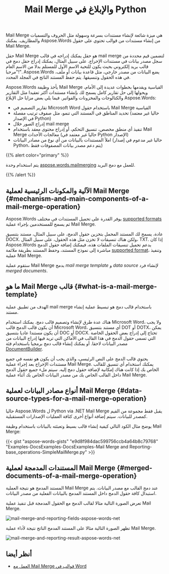 ﻿---
title: Mail Merge والإبلاغ في Python
second_title: Aspose.Words ل Python via .NET
articleTitle: Mail Merge والإبلاغ
linktitle: Mail Merge والإبلاغ
type: docs
description: "Mail Merge هي ميزة شائعة لإنشاء المستندات بسرعة باستخدام Python. Aspose.Words ل Python via .NET يأخذ وظيفة Mail Merge القياسية ويقدمها العديد من الخطوات إلى الأمام، ويحولها إلى حل تقارير كامل يسمح لك بإنشاء مستندات أكثر تعقيدا مثل التقارير والكتالوجات والمخزونات والفواتير."
keywords: "how to use Mail Merge python"
weight: 30
url: /ar/python-net/mail-merge-and-reporting/
timestamp: 2024-01-27-14-07-04
---

Mail Merge هي ميزة شائعة لإنشاء مستندات بسرعة وسهولة مثل الحروف والتسميات والمظاريف. يمكنك Aspose.Words من إنشاء مستندات من قوالب تحتوي على حقول Mail Merge.

حقل Mail Merge هو حقل يمكنك إدراجه في قالب mail merge لتضمين قيم محددة من سجل مصدر بيانات في مستندات الإخراج. على سبيل المثال، يمكنك إدراج حقل دمج في قالب بريد إلكتروني بحيث يكون للتحية الاسم الأول للمستلم بدلا من الاسم العام "مرحبا!". Aspose.Words يضع البيانات من مصدر خارجي، مثل قاعدة بيانات أو ملف، في هذه الحقول وتنسيقها. يتم حفظ المستند الناتج في المجلد المحدد.

Aspose.Words يأخذ وظيفة Mail Merge القياسية ويقدمها بخطوات عديدة إلى الأمام، ويحولها إلى حل تقارير كامل يسمح لك بإنشاء مستندات أكثر تعقيدا مثل التقارير والكتالوجات والمخزونات والفواتير. فيما يلي بعض مزايا حل الإبلاغ Aspose.Words:

- تقارير التصميم في Microsoft Word باستخدام حقول Mail Merge القياسية
- تحديد المناطق في المستند التي تنمو، مثل صفوف ترتيب مفصلة (حاليا غير معتمد في الإصدار Python)
- إدراج الصور خلال mail merge
- تنفيذ أي منطق مخصص، تنسيق التحكم، أو إدراج محتوى معقد باستخدام Mail Merge معالجات الأحداث (حاليا غير معتمد في Python الإصدار)
- املأ المستندات بالبيانات من أي نوع من مصادر البيانات (حاليا غير مدعوم في إصدار Python، يتم دعم مصدر بيانات المصفوفات فقط)

{{% alert color="primary" %}}

يتم استخدام وحدة [aspose.words.mailmerging](https://reference.aspose.com/words/python-net/aspose.words.mailmerging/) للعمل مع دمج البريد.

{{% /alert %}}

## الآلية والمكونات الرئيسية لعملية Mail Merge {#mechanism-and-main-components-of-a-mail-merge-operation}

Aspose.Words يوفر القدرة على تحميل المستندات في مختلف [supported formats](https://reference.aspose.com/words/python-net/aspose.words/loadformat/) ثم يسمح للمستخدمين بإجراء عملية Mail Merge.

عادة، يسمح لك المستند المحمل بتخزين حقول الدمج، على سبيل المثال، مستند بتنسيق DOCX. ولكن هناك تنسيقات لا تخزن مثل هذه الحقول، على سبيل المثال، TXT. إذا كان Aspose.Words يدعم تحميل تنسيقات الملفات هذه، فيمكنك إضافة حقول الدمج مباشرة إلى نموذج المستند، وحفظ المستند بطريقة ملائمة [supported format](https://reference.aspose.com/words/python-net/aspose.words/saveformat/)، وتنفيذ عملية Mail Merge.

ستقوم عملية Mail Merge بدمج *mail merge template* و *data source* لإنشاء فرد *merged documents*.

## ما هو Mail Merge قالب {#what-is-a-mail-merge-template}

الهدف من تطبيق عملية mail merge باستخدام قالب دمج هو تبسيط عملية إنشاء مستند.

هناك عدة طرق لإنشاء وتصميم قالب دمج. يمكنك استخدام Microsoft Word، ولا يجب أن يكون قالب الدمج قالب Microsoft Word، أي مستند بتنسيق DOT أو DOTX، يمكن أن يكون مستندا عاديا بتنسيق DOC أو DOCX. تحتاج إلى إدراج بعض الحقول الخاصة التي تسمى حقول الدمج في هذا القالب في الأماكن التي تريد فيها إدراج البيانات من مصدر البيانات لاحقا. أو يمكنك إنشاء قالب دمج برمجيا باستخدام فئة [DocumentBuilder](https://reference.aspose.com/words/python-net/aspose.words/documentbuilder/).

يحتوي قالب الدمج على النص الرئيسي، والذي يجب أن يكون هو نفسه في جميع مستندات الإخراج بعد إجراء عملية Mail Merge. يمكنك استخدام أي تنسيق للقالب الخاص بك إذا كانت هناك إمكانية لإضافة حقول دمج إليه. سيتم ملء جميع حقول الدمج داخل القالب الخاص بك من مصدر البيانات الخاص بك أثناء عملية Mail Merge.

## أنواع مصادر البيانات لعملية Mail Merge {#data-source-types-for-a-mail-merge-operation}

حاليا Aspose.Words ل Python via .NET Mail Merge يقبل فقط مجموعة من القيم كمصدر للبيانات. سيتم إضافة أنواع أخرى كثافة العمليات الإصدارات المستقبلية.

يوضح مثال الكود التالي كيفية إنشاء قالب بسيط وتعبئته بالبيانات باستخدام وظيفة Mail Merge:

{{< gist "aspose-words-gists" "e9d8f984dac599756ccb4a64b8c79768" "Examples-DocsExamples-DocsExamples-Mail Merge and Reporting-base_operations-SimpleMailMerge.py" >}}


## المستندات المدمجة لعملية Mail Merge {#merged-documents-of-a-mail-merge-operation}

المستند المدمج هو نتيجة العملية Mail Merge عند دمج القالب مع مصدر البيانات. يتم استبدال كافة حقول الدمج داخل المستند المدمج بالبيانات الفعلية من مصدر البيانات.

تعرض الصورة التالية مثالا لقالب الدمج مع الحقول المدمجة قبل تنفيذ عملية Mail Merge.

![mail-merge-and-reporting-fields-aspose-words-net](mail-merge-and-reporting-1.jpg)

تظهر الصورة التالية مثالا على المستند المدمج الناتج نتيجة لأداء عملية Mail Merge.

![mail-merge-and-reporting-result-aspose-words-net](mail-merge-and-reporting-2.jpg)

## أنظر أيضا

- [العمل مع Mail Merge قوالب في Word](https://docs.microsoft.com/en-us/power-platform/admin/work-mail-merge-templates)

